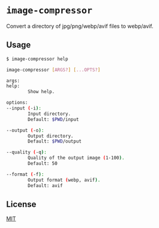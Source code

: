 # `image-compressor`

Convert a directory of jpg/png/webp/avif files to webp/avif.

## Usage

```sh
$ image-compressor help

image-compressor [ARGS?] [...OPTS?]

args:
help:
        Show help.

options:
--input (-i):
        Input directory.
        Default: $PWD/input

--output (-o):
        Output directory.
        Default: $PWD/output

--quality (-q):
        Quality of the output image (1-100).
        Default: 50

--format (-f):
        Output format (webp, avif).
        Default: avif
```

## License

[MIT](LICENSE)
